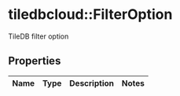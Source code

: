 # tiledbcloud::FilterOption

TileDB filter option
## Properties
Name | Type | Description | Notes
------------ | ------------- | ------------- | -------------


